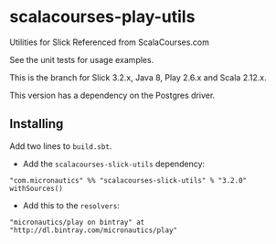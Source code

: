 # scalacourses-play-utils
Utilities for Slick Referenced from ScalaCourses.com

See the unit tests for usage examples.

This is the branch for Slick 3.2.x, Java 8, Play 2.6.x and Scala 2.12.x.

This version has a dependency on the Postgres driver.

## Installing ##

Add two lines to `build.sbt`.

 * Add the `scalacourses-slick-utils` dependency:
````
"com.micronautics" %% "scalacourses-slick-utils" % "3.2.0" withSources()
````

 * Add this to the `resolvers`:
````
"micronautics/play on bintray" at "http://dl.bintray.com/micronautics/play"
````
